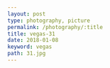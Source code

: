 ```yaml
---
layout: post
type: photography, picture
permalink: /photography/:title
title: vegas-31
date: 2018-01-08
keyword: vegas
path: 31.jpg
---
```



